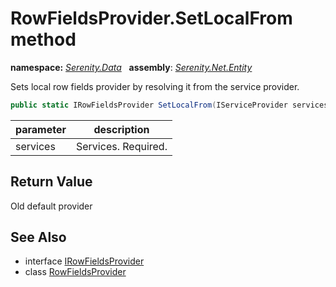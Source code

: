 # RowFieldsProvider.SetLocalFrom method
**namespace:** *[Serenity.Data](../../README.md#serenity.data-namespace)*   **assembly**: *[Serenity.Net.Entity](../../README.md)*

Sets local row fields provider by resolving it from the service provider.

```csharp
public static IRowFieldsProvider SetLocalFrom(IServiceProvider services)
```

| parameter | description |
| --- | --- |
| services | Services. Required. |

## Return Value

Old default provider

## See Also

* interface [IRowFieldsProvider](../IRowFieldsProvider.md)
* class [RowFieldsProvider](../RowFieldsProvider.md)
